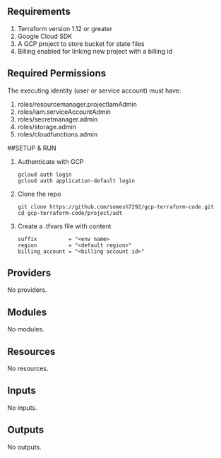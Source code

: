 <!-- BEGIN_TF_DOCS -->
## Requirements

1. Terraform version 1.12 or greater
2. Google Cloud SDK
3. A GCP project to store bucket for state files
4. Billing enabled for linking new project with a billing id

## Required Permissions
The executing identity (user or service account) must have:

1. roles/resourcemanager.projectIamAdmin
2. roles/iam.serviceAccountAdmin
3. roles/secretmanager.admin
4. roles/storage.admin
5. roles/cloudfunctions.admin

##SETUP & RUN
1. Authenticate with GCP
   ```
   gcloud auth login
   gcloud auth application-default login
   ```
2. Clone the repo
   ```
   git clone https://github.com/somesh7292/gcp-terraform-code.git
   cd gcp-terraform-code/project/adt
   ```
3. Create a .tfvars file with content
   ```
   suffix          = "<env name>
   region          = "<default region>"
   billing_account = "<billing account id>"
   ```

## Providers

No providers.

## Modules

No modules.

## Resources

No resources.

## Inputs

No inputs.

## Outputs

No outputs.
<!-- END_TF_DOCS -->

